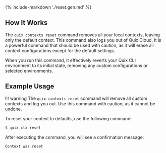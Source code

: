 {% include-markdown './reset.gen.md' %}

## How It Works

The `quix contexts reset` command removes all your local contexts, leaving only the default context. This command also logs you out of Quix Cloud. It is a powerful command that should be used with caution, as it will erase all context configurations except for the default settings.

When you run this command, it effectively reverts your Quix CLI environment to its initial state, removing any custom configurations or selected environments.

## Example Usage

!!! warning
    The `quix contexts reset` command will remove all custom contexts and log you out. Use this command with caution, as it cannot be undone.
    
To reset your context to defaults, use the following command:

```bash
$ quix ctx reset
```

After executing the command, you will see a confirmation message:

```text
Context was reset
```
